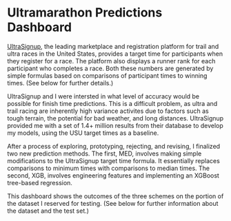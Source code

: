 # Ultramarathon Predictions Dashboard

 [UltraSignup](https://ultrasignup.com/), 
the leading marketplace and registration platform for
trail and ultra races in the United States, provides a target time
for participants when they register for a race. The platform also 
displays a runner rank for each participant who completes a
race. Both these numbers are generated by simple formulas
based on comparisons of participant times to winning times. 
(See below for further details.)

UltraSignup and I were intersted in what level of accuracy would be possible for
finish time predictions. This is a difficult problem, as ultra and trail 
racing are inherently high variance activites due to factors such as tough 
terrain, the potential for bad weather, and long distances. 
UltraSignup provided me with a set of 1.4+ million results
from their database to develop my models,
 using the USU target times as a baseline.

After a process of exploring, prototyping, rejecting, and revising,
I finalized two new prediction methods. 
The first, MED, 
involves making simple modifications to the UltraSignup target time 
formula. It essentially replaces comparisons to minimum times
with comparisons to median times. The second, XGB, involves
engineering features and implementing an XGBoost tree-based
regression.

This dashboard shows the outcomes of the three schemes on the portion of
 the dataset I reserved for testing. 
 (See below for further information about the dataset and the test set.)
